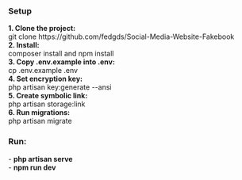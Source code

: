 <h3>Setup</h3>
<div>
    <div><b>1. Clone the project: </b><br>git clone https://github.com/fedgds/Social-Media-Website-Fakebook</div>
    <div><b>2. Install: </b><br>composer install and npm install</div>
    <div><b>3. Copy .env.example into .env: </b><br>cp .env.example .env</div>
    <div><b>4. Set encryption key: </b><br>php artisan key:generate --ansi</div>
    <div><b>5. Create symbolic link: </b><br>php artisan storage:link</div>
    <div><b>6. Run migrations: </b><br>php artisan migrate</div>
</div>
<h3>Run: </h3>
<div>
    <div>- <b>php artisan serve</b></div>
    <div>- <b>npm run dev</b></div>
</div>
